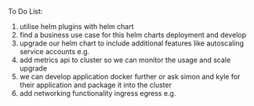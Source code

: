 To Do List:
1. utilise helm plugins with helm chart
2. find a business use case for this helm charts deployment and develop
3. upgrade our helm chart to include additional features like autoscaling service accounts e.g. 
4. add metrics api to cluster so we can monitor the usage and scale upgrade
5. we can develop application docker further or ask simon and kyle for their application and package it into the cluster
6. add networking functionality ingress egress e.g.